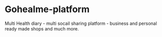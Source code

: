 # Gohealme-platform
Multi Health diary - multi socail sharing platform - business and personal ready made shops and much more.

